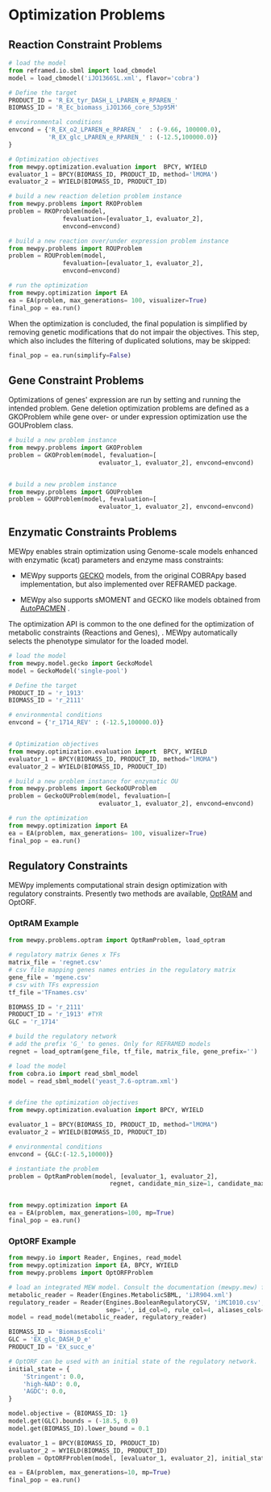 # Optimization Problems





## Reaction Constraint Problems

```python  
# load the model
from reframed.io.sbml import load_cbmodel
model = load_cbmodel('iJO1366SL.xml', flavor='cobra')

# Define the target
PRODUCT_ID = 'R_EX_tyr_DASH_L_LPAREN_e_RPAREN_'
BIOMASS_ID = 'R_Ec_biomass_iJO1366_core_53p95M'

# environmental conditions
envcond = {'R_EX_o2_LPAREN_e_RPAREN_'  : (-9.66, 100000.0),
           'R_EX_glc_LPAREN_e_RPAREN_' : (-12.5,100000.0)}
}

# Optimization objectives
from mewpy.optimization.evaluation import  BPCY, WYIELD
evaluator_1 = BPCY(BIOMASS_ID, PRODUCT_ID, method='lMOMA')
evaluator_2 = WYIELD(BIOMASS_ID, PRODUCT_ID)
```



```python
# build a new reaction deletion problem instance
from mewpy.problems import RKOProblem
problem = RKOProblem(model, 
               fevaluation=[evaluator_1, evaluator_2], 
               envcond=envcond)
```



```python
# build a new reaction over/under expression problem instance
from mewpy.problems import ROUProblem
problem = ROUProblem(model, 
               fevaluation=[evaluator_1, evaluator_2], 
               envcond=envcond)
```



```python
# run the optimization
from mewpy.optimization import EA
ea = EA(problem, max_generations= 100, visualizer=True)
final_pop = ea.run()

```

When the optimization is concluded, the final population is simplified by removing genetic modifications that do not impair the objectives.
This step, which also includes the filtering of duplicated solutions, may be skipped:  

```python
final_pop = ea.run(simplify=False)

```

## Gene Constraint Problems

Optimizations of genes' expression are run by setting and running the intended problem. Gene deletion optimization problems are defined as a GKOProblem while gene over- or under expression optimization use the GOUProblem class.





```python  
# build a new problem instance
from mewpy.problems import GKOProblem
problem = GKOProblem(model, fevaluation=[
                         evaluator_1, evaluator_2], envcond=envcond)
```



```python  

# build a new problem instance
from mewpy.problems import GOUProblem
problem = GOUProblem(model, fevaluation=[
                         evaluator_1, evaluator_2], envcond=envcond)
```





## Enzymatic Constraints Problems



MEWpy enables strain optimization using Genome-scale models enhanced with enzymatic (kcat) parameters and enzyme mass constraints:

* MEWpy supports [GECKO](https://doi.org/10.15252/msb.20167411) models, from the original COBRApy based implementation, but also implemented over REFRAMED package.

* MEWpy also supports sMOMENT and GECKO like models obtained from [AutoPACMEN](https://bmcbioinformatics.biomedcentral.com/articles/10.1186/s12859-019-3329-9) . 



The optimization API is common to the one defined for the optimization of metabolic constraints (Reactions and Genes),  . MEWpy automatically  selects the phenotype simulator for the loaded model.

```python  
# load the model
from mewpy.model.gecko import GeckoModel
model = GeckoModel('single-pool')

# Define the target
PRODUCT_ID = 'r_1913'
BIOMASS_ID = 'r_2111'

# environmental conditions
envcond = {'r_1714_REV' : (-12.5,100000.0)}


# Optimization objectives
from mewpy.optimization.evaluation import  BPCY, WYIELD
evaluator_1 = BPCY(BIOMASS_ID, PRODUCT_ID, method="lMOMA")
evaluator_2 = WYIELD(BIOMASS_ID, PRODUCT_ID)

# build a new problem instance for enzymatic OU
from mewpy.problems import GeckoOUProblem
problem = GeckoOUProblem(model, fevaluation=[
                         evaluator_1, evaluator_2], envcond=envcond)

# run the optimization
from mewpy.optimization import EA
ea = EA(problem, max_generations= 100, visualizer=True)
final_pop = ea.run()

```







## Regulatory Constraints



MEWpy implements computational strain design optimization with regulatory constraints. Presently two methods are available, [OptRAM](https://doi.org/10.1371/journal.pcbi.1006835) and OptORF.



### OptRAM Example



```python
from mewpy.problems.optram import OptRamProblem, load_optram
  
# regulatory matrix Genes x TFs   
matrix_file = 'regnet.csv'
# csv file mapping genes names entries in the regulatory matrix 
gene_file = 'mgene.csv'
# csv with TFs expression 
tf_file ='TFnames.csv'

BIOMASS_ID = 'r_2111'
PRODUCT_ID = 'r_1913' #TYR
GLC = 'r_1714'

# build the regulatory network
# add the prefix 'G_' to genes. Only for REFRAMED models
regnet = load_optram(gene_file, tf_file, matrix_file, gene_prefix='')

# load the model
from cobra.io import read_sbml_model
model = read_sbml_model('yeast_7.6-optram.xml')


# define the optimization objectives
from mewpy.optimization.evaluation import BPCY, WYIELD

evaluator_1 = BPCY(BIOMASS_ID, PRODUCT_ID, method="lMOMA")
evaluator_2 = WYIELD(BIOMASS_ID, PRODUCT_ID)

# environmental conditions
envcond = {GLC:(-12.5,10000)}

# instantiate the problem
problem = OptRamProblem(model, [evaluator_1, evaluator_2],
                            regnet, candidate_min_size=1, candidate_max_size=6, envcond = envcond)


from mewpy.optimization import EA
ea = EA(problem, max_generations=100, mp=True)
final_pop = ea.run()
```


### OptORF Example

```python
from mewpy.io import Reader, Engines, read_model
from mewpy.optimization import EA, BPCY, WYIELD
from mewpy.problems import OptORFProblem

# load an integrated MEW model. Consult the documentation (mewpy.mew) for more details
metabolic_reader = Reader(Engines.MetabolicSBML, 'iJR904.xml')
regulatory_reader = Reader(Engines.BooleanRegulatoryCSV, 'iMC1010.csv',
                           sep=',', id_col=0, rule_col=4, aliases_cols=[1, 2, 3], header=0)
model = read_model(metabolic_reader, regulatory_reader)

BIOMASS_ID = 'BiomassEcoli'
GLC = 'EX_glc_DASH_D_e'
PRODUCT_ID = 'EX_succ_e'

# OptORF can be used with an initial state of the regulatory network.
initial_state = {
    'Stringent': 0.0,
    'high-NAD': 0.0,
    'AGDC': 0.0,
}

model.objective = {BIOMASS_ID: 1}
model.get(GLC).bounds = (-18.5, 0.0)
model.get(BIOMASS_ID).lower_bound = 0.1

evaluator_1 = BPCY(BIOMASS_ID, PRODUCT_ID)
evaluator_2 = WYIELD(BIOMASS_ID, PRODUCT_ID)
problem = OptORFProblem(model, [evaluator_1, evaluator_2], initial_state=initial_state, candidate_max_size=6)

ea = EA(problem, max_generations=10, mp=True)
final_pop = ea.run()
```